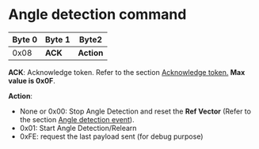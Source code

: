 # Angle detection command

|  Byte 0 |  Byte 1  |  Byte2      |
|---------|----------|-------------|
|  0x08   |  **ACK** |  **Action** |

 **ACK**: Acknowledge token. Refer to the section [Acknowledge token.](../ack-token/readme.md) **Max value is 0x0F**.

**Action**:

-   None or 0x00: Stop Angle Detection and reset the **Ref Vector** (Refer to the section [Angle detection event](../../functioning/event-messages/readme.md#angle-detection-all-operating-modes)).
-   0x01: Start Angle Detection/Relearn
-   0xFE: request the last payload sent (for debug purpose)
